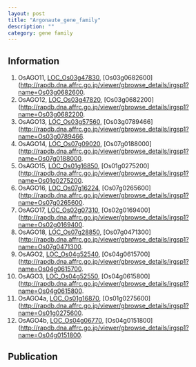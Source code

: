 ```yaml
---
layout: post
title: "Argonaute_gene_family"
description: ""
category: gene family
---
```


## Information
1. OsAGO11, [LOC_Os03g47830](http://rice.plantbiology.msu.edu/cgi-bin/ORF_infopage.cgi?orf=LOC_Os03g47830), [Os03g0682600](http://rapdb.dna.affrc.go.jp/viewer/gbrowse_details/irgsp1?name=Os03g0682600.
2. OsAGO12, [LOC_Os03g47820](http://rice.plantbiology.msu.edu/cgi-bin/ORF_infopage.cgi?orf=LOC_Os03g47820), [Os03g0682200](http://rapdb.dna.affrc.go.jp/viewer/gbrowse_details/irgsp1?name=Os03g0682200.
3. OsAGO13, [LOC_Os03g57560](http://rice.plantbiology.msu.edu/cgi-bin/ORF_infopage.cgi?orf=LOC_Os03g57560), [Os03g0789466](http://rapdb.dna.affrc.go.jp/viewer/gbrowse_details/irgsp1?name=Os03g0789466.
4. OsAGO14, [LOC_Os07g09020](http://rice.plantbiology.msu.edu/cgi-bin/ORF_infopage.cgi?orf=LOC_Os07g09020), [Os07g0188000](http://rapdb.dna.affrc.go.jp/viewer/gbrowse_details/irgsp1?name=Os07g0188000.
5. OsAGO15, [LOC_Os01g16850](http://rice.plantbiology.msu.edu/cgi-bin/ORF_infopage.cgi?orf=LOC_Os01g16850), [Os01g0275200](http://rapdb.dna.affrc.go.jp/viewer/gbrowse_details/irgsp1?name=Os01g0275200.
6. OsAGO16, [LOC_Os07g16224](http://rice.plantbiology.msu.edu/cgi-bin/ORF_infopage.cgi?orf=LOC_Os07g16224), [Os07g0265600](http://rapdb.dna.affrc.go.jp/viewer/gbrowse_details/irgsp1?name=Os07g0265600.
7. OsAGO17, [LOC_Os02g07310](http://rice.plantbiology.msu.edu/cgi-bin/ORF_infopage.cgi?orf=LOC_Os02g07310), [Os02g0169400](http://rapdb.dna.affrc.go.jp/viewer/gbrowse_details/irgsp1?name=Os02g0169400.
8. OsAGO18, [LOC_Os07g28850](http://rice.plantbiology.msu.edu/cgi-bin/ORF_infopage.cgi?orf=LOC_Os07g28850), [Os07g0471300](http://rapdb.dna.affrc.go.jp/viewer/gbrowse_details/irgsp1?name=Os07g0471300.
9. OsAGO2, [LOC_Os04g52540](http://rice.plantbiology.msu.edu/cgi-bin/ORF_infopage.cgi?orf=LOC_Os04g52540), [Os04g0615700](http://rapdb.dna.affrc.go.jp/viewer/gbrowse_details/irgsp1?name=Os04g0615700.
10. OsAGO3, [LOC_Os04g52550](http://rice.plantbiology.msu.edu/cgi-bin/ORF_infopage.cgi?orf=LOC_Os04g52550), [Os04g0615800](http://rapdb.dna.affrc.go.jp/viewer/gbrowse_details/irgsp1?name=Os04g0615800.
11. OsAGO4a, [LOC_Os01g16870](http://rice.plantbiology.msu.edu/cgi-bin/ORF_infopage.cgi?orf=LOC_Os01g16870), [Os01g0275600](http://rapdb.dna.affrc.go.jp/viewer/gbrowse_details/irgsp1?name=Os01g0275600.
12. OsAGO4b, [LOC_Os04g06770](http://rice.plantbiology.msu.edu/cgi-bin/ORF_infopage.cgi?orf=LOC_Os04g06770), [Os04g0151800](http://rapdb.dna.affrc.go.jp/viewer/gbrowse_details/irgsp1?name=Os04g0151800.

## Publication


